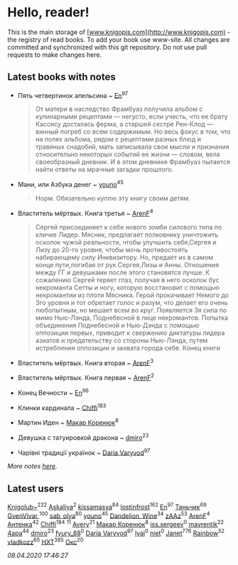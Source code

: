 # Hello, reader!
This is the main storage of [www.knigopis.com](http://www.knigopis.com) - the registry of read books.
To add your book use www-site. All changes are committed and synchronized with this git repository.
Do not use pull requests to make changes here.


## Latest books with notes
* Пять четвертинок апельсина ~ [En](users/333/333646551-vkontakte)<sup>97</sup>
    > От матери в наследство Фрамбуаз получила альбом с кулинарными рецептами — негусто, если учесть, что ее брату Кассису досталась ферма, а старшей сестре Рен-Клод — винный погреб со всем содержимым. Но весь фокус в том, что на полях альбома, рядом с рецептами разных блюд и травяных снадобий, мать записывала свои мысли и признания относительно некоторых событий ее жизни — словом, вела своеобразный дневник. И в этом дневнике Фрамбуаз пытается найти ответы на мрачные загадки прошлого.

* Мани, или Азбука денег ~ [youno](users/302/302928912-vkontakte)<sup>45</sup>
    > Норм. Обязательно куплю эту книгу своим детям.

* Властитель мёртвых. Книга третья ~ [ArenF](users/113/113523157-vkontakte)<sup>4</sup>
    > Сергей присоединяет к себе нового зомби силового типа по кличке Лидер. Мясник, предлагает полковнику уничтожить осколок чужой реальности, чтобы улучшить себя,Сергея и Лизу до 20-го уровня, чтобы мочь противостоять набирающему силу Инквизитору. Но, предает их в самом конце пути,погибая от рук Сергея,Лизы и Анны. Отношения между ГГ и девушками после этого становятся лучше. К сожалению Сергей теряет глаз, получая в него осколок бус некроманта Сетты и ногу, которую восстановит с помощью некромантии из плоти Мясника. Герой прокачивает Немого до 3го уровня и тот обретает голос и разум, что делает его очень любопытным, но мешает всем во круг.
    > Появляется 3я сила по мимо Нью-Лэнда, Поднебесной в лице некромантов. Попытка объединения Поднебесной и Нью-Дэнда с помощью оппозиции первых, приводит к свержению диктатуры лидера азиатов и предательству со стороны Нью-Лэнда, путем истребления оппозиции и захвата города себе.
    > Конец книги

* Властитель мёртвых. Книга вторая ~ [ArenF](users/113/113523157-vkontakte)<sup>3</sup>

* Властитель мёртвых. Книга первая ~ [ArenF](users/113/113523157-vkontakte)<sup>2</sup>

* Конец Вечности ~ [En](users/333/333646551-vkontakte)<sup>96</sup>

* Клинки кардинала ~ [Chiffi](users/105/105831994080785626680-google)<sup>183</sup>

* Мартин Иден ~ [Макар Коренюк](users/126/126368737-vkontakte)<sup>8</sup>

* Девушка с татуировкой дракона ~ [dmiro](users/571/5714115-vkontakte)<sup>23</sup>

* Чарівні традиції українок ~ [Daria Varyvod](users/829/829893410524253-facebook)<sup>97</sup>


_More notes [here](latest_books_with_notes.md)._


## Latest users
[Knigolub~](users/111/111878597279669641685-google)<sup>222</sup> 
[Askaliya](users/326/326783541-vkontakte)<sup>2</sup> 
[kissamasya](users/684/68439978-vkontakte)<sup>84</sup> 
[lostinfrost](users/217/217891524-vkontakte)<sup>162</sup> 
[En](users/333/333646551-vkontakte)<sup>97</sup> 
[Таньчик](users/209/2096581563762610-facebook)<sup>69</sup> 
[GvenVivar ](users/158/158266434925901-facebook)<sup>100</sup> 
[sab_olya](users/139/139338401-vkontakte)<sup>80</sup> 
[youno](users/302/302928912-vkontakte)<sup>45</sup> 
[Dandelion_Wine](users/586/58602788-vkontakte)<sup>34</sup> 
[zAAz](users/202/202248233-vkontakte)<sup>53</sup> 
[ArenF](users/113/113523157-vkontakte)<sup>4</sup> 
[Антенка](users/118/118158645037334943900-google)<sup>42</sup> 
[Chiffi](users/105/105831994080785626680-google)<sup>184</sup> 
[](users/153/1537586159620888-facebook)<sup>11</sup> 
[Avery](users/567/56734832-yandex)<sup>21</sup> 
[Макар Коренюк](users/126/126368737-vkontakte)<sup>8</sup> 
[iss.sergeev](users/554/554456833-vkontakte)<sup>0</sup> 
[mavrentik](users/200/200666735-vkontakte)<sup>22</sup> 
[4apa](users/117/117392596378069249667-google)<sup>44</sup> 
[dmiro](users/571/5714115-vkontakte)<sup>23</sup> 
[fyury_88](users/287/287448137-vkontakte)<sup>0</sup> 
[Daria Varyvod](users/829/829893410524253-facebook)<sup>97</sup> 
[lyaj](users/607/60734149-vkontakte)<sup>0</sup> 
[niet](users/106/106650512180050127359-google)<sup>0</sup> 
[Janet](users/108/108113656204404967440-google)<sup>776</sup> 
[Rainbow](users/109/109787328219839805802-google)<sup>52</sup> 
[vladkozz](users/572/57239276-vkontakte)<sup>65</sup> 
[HXT](users/100/100002563462782-facebook)<sup>385</sup> 
[Окс](users/102/102536471289425216982-google)<sup>20</sup> 


_08.04.2020 17:46:27_
